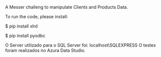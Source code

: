 A Messer challeng to manipulate Clients and Products Data.

To run the code, please install:

$ pip install xlrd

$ pip install pyodbc


O Server utilizado para o SQL Server foi: localhost\SQLEXPRESS
O testes foram realizados no Azura Data Studio.
